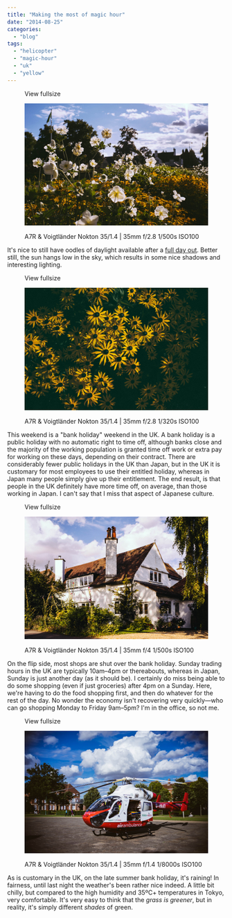```yaml
---
title: "Making the most of magic hour"
date: "2014-08-25"
categories: 
  - "blog"
tags: 
  - "helicopter"
  - "magic-hour"
  - "uk"
  - "yellow"
---
```


<figure>

View fullsize

![A7R &amp; Voigtländer Nokton 35/1.4 | 35mm f/2.8&nbsp;1/500s ISO100&nbsp;](/assets/images/4f45e-image-asset.jpeg)

<figcaption>



A7R & Voigtländer Nokton 35/1.4 | 35mm f/2.8 1/500s ISO100 





</figcaption>



</figure>

It's nice to still have oodles of daylight available after a [full day out](http://www.martinirwinphotography.com/myblog/2014/8/24/waddesdon-manor). Better still, the sun hangs low in the sky, which results in some nice shadows and interesting lighting.

<figure>

View fullsize

![A7R &amp; Voigtländer Nokton 35/1.4 | 35mm f/2.8&nbsp;1/320s ISO100&nbsp;](/assets/images/f2ece-image-asset.jpeg)

<figcaption>



A7R & Voigtländer Nokton 35/1.4 | 35mm f/2.8 1/320s ISO100 





</figcaption>



</figure>

This weekend is a "bank holiday" weekend in the UK. A bank holiday is a public holiday with no automatic right to time off, although banks close and the majority of the working population is granted time off work or extra pay for working on these days, depending on their contract. There are considerably fewer public holidays in the UK than Japan, but in the UK it is customary for most employees to use their entitled holiday, whereas in Japan many people simply give up their entitlement. The end result, is that people in the UK definitely have more time off, on average, than those working in Japan. I can't say that I miss that aspect of Japanese culture.

<figure>

View fullsize

![A7R &amp; Voigtländer Nokton 35/1.4 | 35mm&nbsp;f/4 1/500s ISO100](/assets/images/ce1fc-image-asset.jpeg)

<figcaption>



A7R & Voigtländer Nokton 35/1.4 | 35mm f/4 1/500s ISO100





</figcaption>



</figure>

On the flip side, most shops are shut over the bank holiday. Sunday trading hours in the UK are typically 10am–4pm or thereabouts, whereas in Japan, Sunday is just another day (as it should be). I certainly do miss being able to do some shopping (even if just groceries) after 4pm on a Sunday. Here, we're having to do the food shopping first, and then do whatever for the rest of the day. No wonder the economy isn't recovering very quickly—who can go shopping Monday to Friday 9am–5pm? I'm in the office, so not me. 

<figure>

View fullsize

![A7R &amp; Voigtländer Nokton 35/1.4 | 35mm&nbsp;f/1.4 1/8000s ISO100&nbsp;](/assets/images/54168-image-asset.jpeg)

<figcaption>



A7R & Voigtländer Nokton 35/1.4 | 35mm f/1.4 1/8000s ISO100 





</figcaption>



</figure>

As is customary in the UK, on the late summer bank holiday, it's raining! In fairness, until last night the weather's been rather nice indeed. A little bit chilly, but compared to the high humidity and 35ºC+ temperatures in Tokyo, very comfortable. It's very easy to think that the _grass is greener_, but in reality, it's simply different _shades_ of green.
